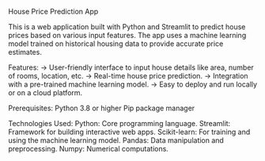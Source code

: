 House Price Prediction App

This is a web application built with Python and Streamlit to predict house prices based on various input features. The app uses a machine learning model trained on historical housing data to provide accurate price estimates.

Features:
-> User-friendly interface to input house details like area, number of rooms, location, etc.
-> Real-time house price prediction.
-> Integration with a pre-trained machine learning model.
-> Easy to deploy and run locally or on a cloud platform.

Prerequisites:
Python 3.8 or higher
Pip package manager

Technologies Used:
Python: Core programming language.
Streamlit: Framework for building interactive web apps.
Scikit-learn: For training and using the machine learning model.
Pandas: Data manipulation and preprocessing.
Numpy: Numerical computations.
